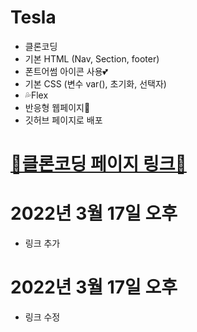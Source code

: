 # Tesla
- 클론코딩
- 기본 HTML (Nav, Section, footer)
- 폰트어썸 아이콘 사용💕
- 기본 CSS (변수 var(), 초기화, 선택자)
- 💦Flex
- 반응형 웹페이지🚀
- 깃허브 페이지로 배포

# [🛬클론코딩 페이지 링크🛬](https://robert0623.github.io/Tesla/)

# 2022년 3월 17일 오후
- 링크 추가

# 2022년 3월 17일 오후
- 링크 수정